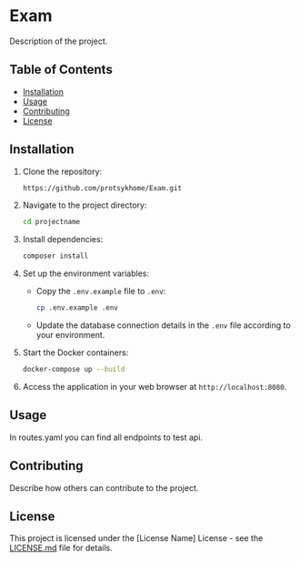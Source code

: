 #  Exam

Description of the project.

## Table of Contents

- [Installation](#installation)
- [Usage](#usage)
- [Contributing](#contributing)
- [License](#license)

## Installation

1. Clone the repository:
    ```bash
    https://github.com/protsykhome/Exam.git

2. Navigate to the project directory:
    ```bash
    cd projectname
    ```

3. Install dependencies:
    ```bash
    composer install
    ```

4. Set up the environment variables:
    - Copy the `.env.example` file to `.env`:
      ```bash
      cp .env.example .env
      ```
    - Update the database connection details in the `.env` file according to your environment.

5. Start the Docker containers:
    ```bash
    docker-compose up --build
    ```

6. Access the application in your web browser at `http://localhost:8080`.

## Usage

In routes.yaml you can find all endpoints to test api.

## Contributing

Describe how others can contribute to the project.

## License

This project is licensed under the [License Name] License - see the [LICENSE.md](LICENSE.md) file for details.
